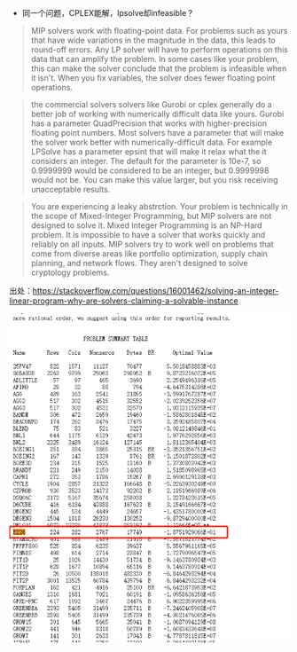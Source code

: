 

- 同一个问题，CPLEX能解，lpsolve却infeasible？

> MIP solvers work with floating-point data. For problems such as yours that have wide variations in the magnitude in the data, this leads to round-off errors. Any LP solver will have to perform operations on this data that can amplify the problem. In some cases like your problem, this can make the solver conclude that the problem is infeasible when it isn't. When you fix variables, the solver does fewer floating point operations.

> the commercial solvers solvers like Gurobi or cplex generally do a better job of working with numerically difficult data like yours. Gurobi has a parameter QuadPrecision that works with higher-precision floating point numbers. Most solvers have a parameter that will make the solver work better with numerically-difficult data. For example LPSolve has a parameter epsint that will make it relax what the it considers an integer. The default for the parameter is 10e-7, so 0.9999999 would be considered to be an integer, but 0.9999998 would not be. You can make this value larger, but you risk receiving unacceptable results.

> You are experiencing a leaky abstrction. Your problem is technically in the scope of Mixed-Integer Programming, but MIP solvers are not designed to solve it. Mixed Integer Programming is an NP-Hard problem. It is impossible to have a solver that works quickly and reliably on all inputs. MIP solvers try to work well on problems that come from diverse areas like portfolio optimization, supply chain planning, and network flows. They aren't designed to solve cryptology problems.

出处：https://stackoverflow.com/questions/16001462/solving-an-integer-linear-program-why-are-solvers-claiming-a-solvable-instance

![img.png](img.png)